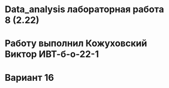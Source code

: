 # Data_analysis лабораторная работа 8 (2.22)
# Работу выполнил Кожуховский Виктор ИВТ-б-о-22-1
# Вариант 16
